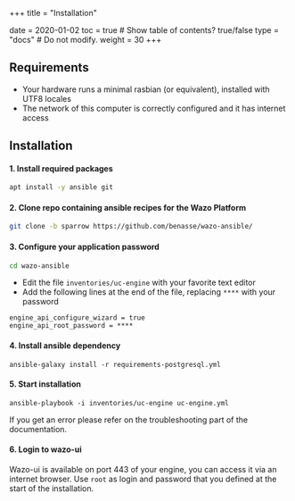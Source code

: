 +++
title = "Installation"

date = 2020-01-02
toc = true  # Show table of contents? true/false
type = "docs"  # Do not modify.
weight = 30
+++
## Requirements
* Your hardware runs a minimal rasbian (or equivalent), installed with UTF8 locales
* The network of this computer is correctly configured and it has internet access

## Installation

#### 1. Install required packages
```bash
apt install -y ansible git
```

#### 2. Clone repo containing ansible recipes for the Wazo Platform
```bash
git clone -b sparrow https://github.com/benasse/wazo-ansible/
```

#### 3. Configure your application password
```bash
cd wazo-ansible
```
* Edit the file `inventories/uc-engine` with your favorite text editor
* Add the following lines at the end of the file, replacing `****` with your password
```
engine_api_configure_wizard = true
engine_api_root_password = ****
```
#### 4. Install ansible dependency
```
ansible-galaxy install -r requirements-postgresql.yml
```
#### 5. Start installation
```
ansible-playbook -i inventories/uc-engine uc-engine.yml
```
If you get an error please refer on the troubleshooting part of the documentation.
#### 6. Login to wazo-ui
Wazo-ui is available on port 443 of your engine, you can access it via an internet browser.
Use `root` as login and password that you defined at the start of the installation.
